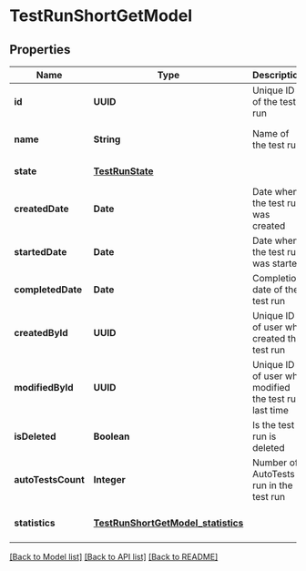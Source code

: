 # TestRunShortGetModel
## Properties

| Name | Type | Description | Notes |
|------------ | ------------- | ------------- | -------------|
| **id** | **UUID** | Unique ID of the test run | [default to null] |
| **name** | **String** | Name of the test run | [optional] [default to null] |
| **state** | [**TestRunState**](TestRunState.md) |  | [default to null] |
| **createdDate** | **Date** | Date when the test run was created | [default to null] |
| **startedDate** | **Date** | Date when the test run was started | [optional] [default to null] |
| **completedDate** | **Date** | Completion date of the test run | [optional] [default to null] |
| **createdById** | **UUID** | Unique ID of user who created the test run | [default to null] |
| **modifiedById** | **UUID** | Unique ID of user who modified the test run last time | [optional] [default to null] |
| **isDeleted** | **Boolean** | Is the test run is deleted | [default to null] |
| **autoTestsCount** | **Integer** | Number of AutoTests run in the test run | [default to null] |
| **statistics** | [**TestRunShortGetModel_statistics**](TestRunShortGetModel_statistics.md) |  | [optional] [default to null] |

[[Back to Model list]](../README.md#documentation-for-models) [[Back to API list]](../README.md#documentation-for-api-endpoints) [[Back to README]](../README.md)


